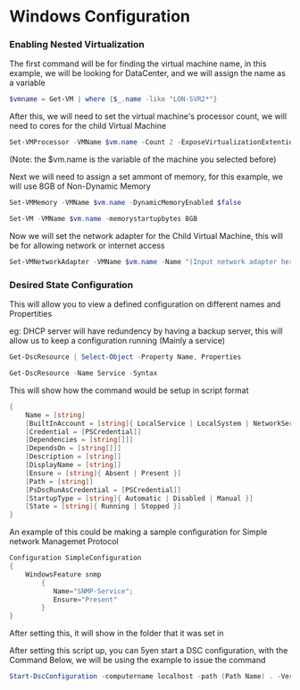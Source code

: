 # Windows Configuration

### Enabling Nested Virtualization

The first command will be for finding the virtual machine name, in this example, we will be looking for DataCenter, and we will assign the name as a variable

```Powershell
$vmname = Get-VM | where {$_.name -like "LON-SVR2*"}
```

After this, we will need to set the virtual machine's processor count, we will need to cores for the child Virtual Machine

```Powershell
Set-VMProcessor -VMName $vm.name -Count 2 -ExposeVirtualizationExtentions $true
```

(Note: the $vm.name is the variable of the machine you selected before)

Next we will need to assign a set ammont of memory, for this example, we will use 8GB of Non-Dynamic Memory

```Powershell
Set-VMMemory -VMName $vm.name -DynamicMemoryEnabled $false
```
```Powershell
Set-VM -VMName $vm.name -memorystartupbytes 8GB
```

Now we will set the network adapter for the Child Virtual Machine, this will be for allowing network or internet access
```Powershell
Set-VMNetworkAdapter -VMName $vm.name -Name "(Input network adapter here)" -MacAddressSpoofing on
```

### Desired State Configuration

This will allow you to view a defined configuration on different names and Propertities

eg: DHCP server will have redundency by having a backup server, this will allow us to keep a configuration running (Mainly a service)

```Powershell
Get-DscResource | Select-Object -Property Name, Properties
```
```Powershell
Get-DscResource -Name Service -Syntax
```

This will show how the command would be setup in script format

```Powershell ISE
{
    Name = [string]
    [BuiltInAccount = [string]{ LocalService | LocalSystem | NetworkService }]
    [Credential = [PSCredential]]
    [Dependencies = [string[]]]
    [DependsOn = [string[]]]
    [Description = [string]]
    [DisplayName = [string]]
    [Ensure = [string]{ Absent | Present }]
    [Path = [string]]
    [PsDscRunAsCredential = [PSCredential]]
    [StartupType = [string]{ Automatic | Disabled | Manual }]
    [State = [string]{ Running | Stopped }]
}
```

An example of this could be making a sample configuration for Simple network Managemet Protocol

```Powershell ISE
Configuration SimpleConfiguration
{
    WindowsFeature snmp
        { 
           Name="SNMP-Service";
           Ensure="Present"
        }
}
```

After setting this, it will show in the folder that it was set in

After setting this script up, you can 5yen start a DSC configuration, with the Command Below, we will be using the example to issue the command

```Powershell
Start-DscConfiguration -computername localhost -path (Path Name) . -Verbose